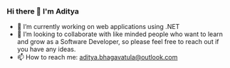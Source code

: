 ### Hi there 👋 I'm Aditya


- 🔭 I’m currently working on web applications using .NET
- 👯 I’m looking to collaborate with like minded people who want to learn and grow as a Software Developer, so please feel free to reach out if you have any ideas.
- 📫 How to reach me: aditya.bhagavatula@outlook.com
